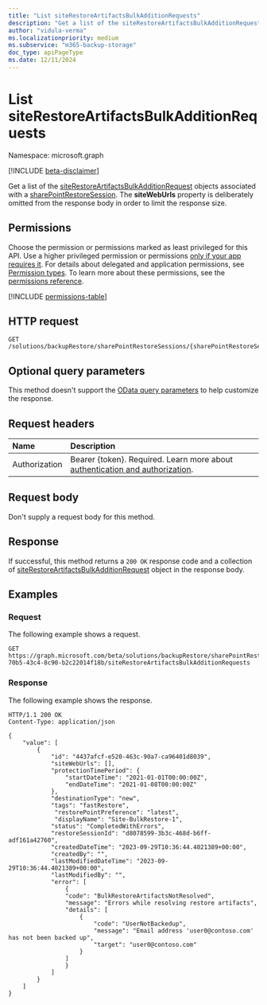 ```yaml
---
title: "List siteRestoreArtifactsBulkAdditionRequests"
description: "Get a list of the siteRestoreArtifactsBulkAdditionRequest objects associated with a sharePointRestoreSession."
author: "vidula-verma"
ms.localizationpriority: medium
ms.subservice: "m365-backup-storage"
doc_type: apiPageType
ms.date: 12/11/2024
---
```


# List siteRestoreArtifactsBulkAdditionRequests

Namespace: microsoft.graph

[!INCLUDE [beta-disclaimer](../../includes/beta-disclaimer.md)]

Get a list of the [siteRestoreArtifactsBulkAdditionRequest](../resources/siterestoreartifactsbulkadditionrequest.md) objects associated with a [sharePointRestoreSession](../resources/sharepointrestoresession.md). The **siteWebUrls** property is deliberately omitted from the response body in order to limit the response size.

## Permissions

Choose the permission or permissions marked as least privileged for this API. Use a higher privileged permission or permissions [only if your app requires it](/graph/permissions-overview#best-practices-for-using-microsoft-graph-permissions). For details about delegated and application permissions, see [Permission types](/graph/permissions-overview#permission-types). To learn more about these permissions, see the [permissions reference](/graph/permissions-reference).

<!-- {
  "blockType": "permissions",
  "name": "sharepointrestoresession-list-siterestoreartifactsbulkadditionrequests-permissions"
}
-->
[!INCLUDE [permissions-table](../includes/permissions/sharepointrestoresession-list-siterestoreartifactsbulkadditionrequests-permissions.md)]

## HTTP request

<!-- {
  "blockType": "ignored"
}
-->
``` http
GET /solutions/backupRestore/sharePointRestoreSessions/{sharePointRestoreSessionId}/siteRestoreArtifactsBulkAdditionRequests
```

## Optional query parameters

This method doesn't support the [OData query parameters](/graph/query-parameters) to help customize the response.

## Request headers

|Name|Description|
|:---|:---|
|Authorization|Bearer {token}. Required. Learn more about [authentication and authorization](/graph/auth/auth-concepts).|

## Request body

Don't supply a request body for this method.

## Response

If successful, this method returns a `200 OK` response code and a collection of [siteRestoreArtifactsBulkAdditionRequest](../resources/siterestoreartifactsbulkadditionrequest.md) object in the response body.

## Examples

### Request

The following example shows a request.
<!-- {
  "blockType": "request",
  "name": "list_siterestoreartifactsbulkadditionrequest"
}
-->
``` http
GET https://graph.microsoft.com/beta/solutions/backupRestore/sharePointRestoreSessions/959ba739-70b5-43c4-8c90-b2c22014f18b/siteRestoreArtifactsBulkAdditionRequests
```


### Response

The following example shows the response.
<!-- {
  "blockType": "response",
  "truncated": true,
  "@odata.type": "microsoft.graph.siteRestoreArtifactsBulkAdditionRequest"
}
-->
``` http
HTTP/1.1 200 OK
Content-Type: application/json

{
    "value": [
        {
            "id": "4437afcf-e520-463c-90a7-ca96401d8039",
            "siteWebUrls": [],
            "protectionTimePeriod": {
                "startDateTime": "2021-01-01T00:00:00Z",
                "endDateTime": "2021-01-08T00:00:00Z"
            },
            "destinationType": "new",
            "tags": "fastRestore",
             "restorePointPreference": "latest",
             "displayName": "Site-BulkRestore-1",
            "status": "CompletedWithErrors",
            "restoreSessionId": "d8078599-3b3c-468d-b6ff-adf161a42760",
            "createdDateTime": "2023-09-29T10:36:44.4021389+00:00",
            "createdBy": "",
            "lastModifiedDateTime": "2023-09-29T10:36:44.4021389+00:00",
            "lastModifiedBy": "",
            "error": [
                {
                "code": "BulkRestoreArtifactsNotResolved",
                "message": "Errors while resolving restore artifacts",
                "details": [
                    {
                        "code": "UserNotBackedup",
                        "message": "Email address 'user0@contoso.com' has not been backed up",
                        "target": "user0@contoso.com"
                    }
                ]
                }
            ]
        }
    ]
}
```

